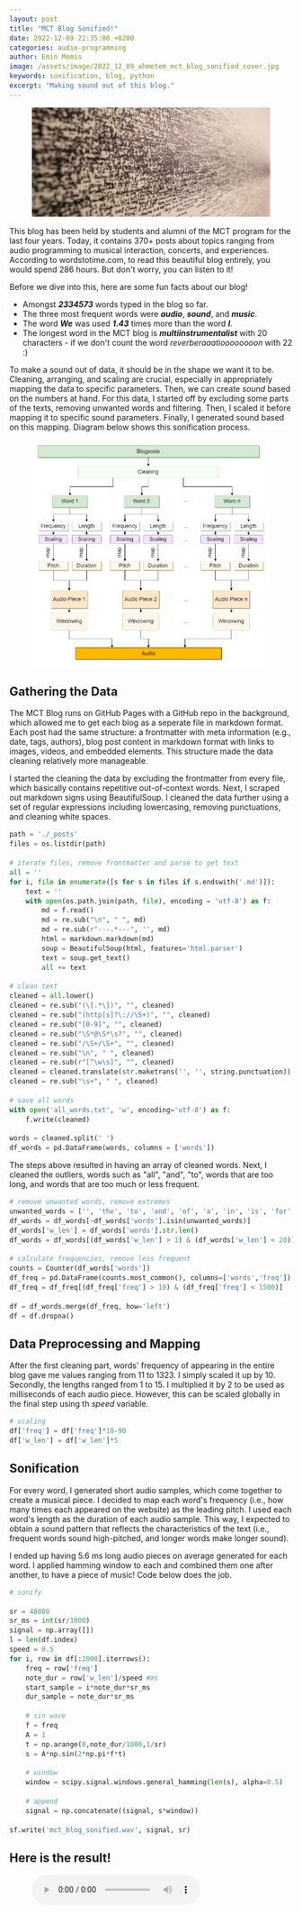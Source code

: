 ```yaml
---
layout: post
title: "MCT Blog Sonified!"
date: 2022-12-09 22:35:00 +0200
categories: audio-programming
author: Emin Memis
image: /assets/image/2022_12_09_ahmetem_mct_blog_sonified_cover.jpg
keywords: sonification, blog, python
excerpt: "Making sound out of this blog."
---
```


<figure style="float: none">
   <img src="/assets/image/2022_12_09_ahmetem_mct_blog_sonified_banner.jpg" width="auto"  alt="" title="Photo by Jimmy Chan" width="auto" />
</figure>

This blog has been held by students and alumni of the MCT program for the last four years. Today, it contains 370+ posts about topics ranging from audio programming to musical interaction, concerts, and experiences. According to wordstotime.com, to read this beautiful blog entirely, you would spend 286 hours. But don't worry, you can listen to it!

Before we dive into this, here are some fun facts about our blog!
- Amongst **_2334573_** words typed in the blog so far.
- The three most frequent words were **_audio_**, **_sound_**, and **_music_**.
- The word **_We_** was used **_1.43_** times more than the word **_I_**.
- The longest word in the MCT blog is **_multiinstrumentalist_** with 20 characters - if we don't count the word _reverberaaatioooooooon_ with 22 :)

To make a sound out of data, it should be in the shape we want it to be. Cleaning, arranging, and scaling are crucial, especially in appropriately mapping the data to specific parameters. Then, we can create _sound_ based on the numbers at hand. For this data, I started off by excluding some parts of the texts, removing unwanted words and filtering. Then, I scaled it before mapping it to specific sound parameters. Finally, I generated sound based on this mapping. Diagram below shows this sonification process.

<figure style="float: none">
   <img src="/assets/image/2022_12_09_ahmetem_mct_blog_sonified_diagram_01.png" alt="Sonification Process" title="Sonification Process" width="auto" />
</figure>

## Gathering the Data
The MCT Blog runs on GitHub Pages with a GitHub repo in the background, which allowed me to get each blog as a seperate file in markdown format. Each post had the same structure: a frontmatter with meta information (e.g., date, tags, authors), blog post content in markdown format with links to images, videos, and embedded elements. This structure made the data cleaning relatively more manageable.

I started the cleaning the data by excluding the frontmatter from every file, which basically contains repetitive out-of-context words. Next, I scraped out markdown signs using BeautifulSoup. I cleaned the data further using a set of regular expressions including lowercasing, removing punctuations, and cleaning white spaces.

```python
path = './_posts'
files = os.listdir(path)

# iterate files, remove frontmatter and parse to get text
all = ''
for i, file in enumerate([s for s in files if s.endswith('.md')]):
    text = ''
    with open(os.path.join(path, file), encoding = 'utf-8') as f:
        md = f.read()
        md = re.sub("\n", " ", md)
        md = re.sub(r"---.*---", '', md)
        html = markdown.markdown(md)
        soup = BeautifulSoup(html, features='html.parser')
        text = soup.get_text()
        all += text

# clean text
cleaned = all.lower()
cleaned = re.sub("(\[.*\])", "", cleaned)
cleaned = re.sub("(http[s]?\://\S+)", "", cleaned)
cleaned = re.sub("[0-9]", "", cleaned)
cleaned = re.sub("\S*@\S*\s?", "", cleaned)
cleaned = re.sub("/\S+/\S+", "", cleaned)
cleaned = re.sub("\n", " ", cleaned)
cleaned = re.sub(r"[^\w\s]", "", cleaned)
cleaned = cleaned.translate(str.maketrans('', '', string.punctuation))
cleaned = re.sub("\s+", " ", cleaned)

# save all words
with open('all_words.txt', 'w', encoding='utf-8') as f:
    f.write(cleaned)

words = cleaned.split(' ')
df_words = pd.DataFrame(words, columns = ['words'])
```

The steps above resulted in having an array of cleaned words. Next, I cleaned the outliers, words such as "all", "and", "to", words that are too long, and words that are too much or less frequent. 

```python
# remove unwanted words, remove extremes
unwanted_words = ['', 'the', 'to', 'and', 'of', 'a', 'in', 'is', 'for', 'with', 'that']
df_words = df_words[~df_words['words'].isin(unwanted_words)]
df_words['w_len'] = df_words['words'].str.len()
df_words = df_words[(df_words['w_len'] > 1) & (df_words['w_len'] < 20)]

# calculate frequencies, remove less frequent
counts = Counter(df_words['words'])
df_freq = pd.DataFrame(counts.most_common(), columns=['words','freq'])
df_freq = df_freq[(df_freq['freq'] > 10) & (df_freq['freq'] < 1500)]

df = df_words.merge(df_freq, how='left')
df = df.dropna()
```

## Data Preprocessing and Mapping
After the first cleaning part, words' frequency of appearing in the entire blog gave me values ranging from 11 to 1323. I simply scaled it up by 10. Secondly, the lengths ranged from 1 to 15. I multiplied it by 2 to be used as milliseconds of each audio piece. However, this can be scaled globally in the final step using th _speed_ variable.

```python
# scaling
df['freq'] = df['freq']*10-90
df['w_len'] = df['w_len']*5
```

## Sonification
For every word, I generated short audio samples, which come together to create a musical piece. I decided to map each word's frequency (i.e., how many times each appeared on the website) as the leading pitch. I used each word's length as the duration of each audio sample. This way, I expected to obtain a sound pattern that reflects the characteristics of the text (i.e., frequent words sound high-pitched, and longer words make longer sound).

I ended up having 5.6 ms long audio pieces on average generated for each word. I applied hamming window to each and combined them one after another, to have a piece of music! Code below does the job.


```python
# sonify

sr = 48000
sr_ms = int(sr/1000)
signal = np.array([])
l = len(df.index)
speed = 0.5
for i, row in df[:2000].iterrows():
    freq = row['freq']
    note_dur = row['w_len']/speed #ms
    start_sample = i*note_dur*sr_ms
    dur_sample = note_dur*sr_ms

    # sin wave
    f = freq
    A = 1
    t = np.arange(0,note_dur/1000,1/sr)
    s = A*np.sin(2*np.pi*f*t)

    # window
    window = scipy.signal.windows.general_hamming(len(s), alpha=0.5)

    # append
    signal = np.concatenate((signal, s*window))

sf.write('mct_blog_sonified.wav', signal, sr)
```

## Here is the result!

<figure style="float: none">
  <audio controls>
    <source src="https://www.uio.no/english/studies/programmes/mct-master/blog/assets/audio/2022_12_09_ahmetem_mct_blog_sonified.wav" type="audio/mpeg">
    MCT Blog Sonified!
  </audio>
  <figcaption></figcaption>
</figure>
